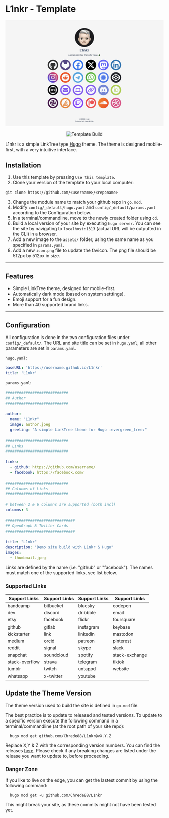 # L1nkr - Template
![L1nkr - Simple LinkTree Hugo Theme](https://raw.githubusercontent.com/chrede88/l1nkr/main/images/screenshot.png)

<p align="center">
  <img src="https://github.com/Chrede88/L1nkrTemplate/actions/workflows/testBuild.yml/badge.svg" alt="Template Build">
</p>

L1nkr is a simple LinkTree type [Hugo](https://gohugo.io) theme. The theme is designed mobile-first, with a very intuitive interface.

## Installation

1) Use this template by pressing `Use this template`.
2) Clone your version of the template to your local computer:
```shell
git clone https://github.com/<username>/<reponame>
```
3) Change the module name to match your github repo in `go.mod`.
4) Modify `config/_default/hugo.yaml` and `config/_default/params.yaml` according to the Configuration below.
5) In a terminal/commandline, move to the newly created folder using `cd`.
6) Build a local version of your site by executing `hugo server`. You can see the site by navigating to `localhost:1313`  (actual URL will be outputted in the CLI) in a browser.
7) Add a new image to the `assets/` folder, using the same name as you specified in `params.yaml`.
8) Add a new `icon.png` file to update the favicon. The png file should be 512px by 512px in size.

---

## Features

- Simple LinkTree theme, designed for mobile-first.
- Automatically dark mode (based on system setttings).
- Emoji support for a fun design.
- More than 40 supported brand links.

---

## Configuration

All configuration is done in the two configuration files under `config/_default/`. The URL and site title can be set in `hugo.yaml`, all other parameters are set in `params.yaml`.

`hugo.yaml`:
```yaml
baseURL: 'https://username.github.io/L1nkr'
title: 'L1nkr'
```

`params.yaml`:
```yaml
############################
## Author
############################

author:
  name: "L1nkr"
  image: author.jpeg
  greeting: "A simple LinkTree theme for Hugo :evergreen_tree:"

############################
## Links
############################

links:
  - github: https://github.com/username/
  - facebook: https://facebook.com/

############################
## Colunms of Links
############################

# between 2 & 6 columns are supported (both incl)
columns: 3

###############################
## OpenGraph & Twitter Cards
###############################

title: "L1nkr"
description: "Demo site build with L1nkr & Hugo"
images:
  - thumbnail.jpeg
```

Links are defined by the name (i.e. "github" or "facebook"). The names must match one of the supported links, see list below.

### Supported Links
| **Support Links** | **Support Links** | **Support Links** | **Support Links** |
| --- | --- | --- | --- |
| bandcamp | bitbucket | bluesky| codepen |
| dev | discord | dribbble | email |
| etsy | facebook | flickr | foursquare |
| github | gitlab | instagram | keybase |
| kickstarter | link | linkedin | mastodon |
| medium | orcid | patreon | pinterest |
| reddit | signal | skype | slack |
| snapchat | soundcloud | spotify | stack-exchange |
| stack-overflow | strava | telegram | tiktok |
| tumblr | twitch | untappd | website |
| whatsapp | x-twitter | youtube | |

## Update the Theme Version

The theme version used to build the site is defined in `go.mod` file.

The best practice is to update to released and tested versions. To update to a specific version execute the following command in a terminal/commandline (at the root path of your site repo):

```shell
  hugo mod get github.com/Chrede88/L1nkr@vX.Y.Z
```
Replace X,Y & Z with the corresponding version numbers. You can find the releases [here](https://github.com/Chrede88/L1nkr/releases). Please check if any breaking changes are listed under the release you want to update to, before proceeding.

### Danger Zone
If you like to live on the edge, you can get the lastest commit by using the following command:
```shell
  hugo mod get -u github.com/Chrede88/L1nkr
```
This might break your site, as these commits might not have been tested yet.
